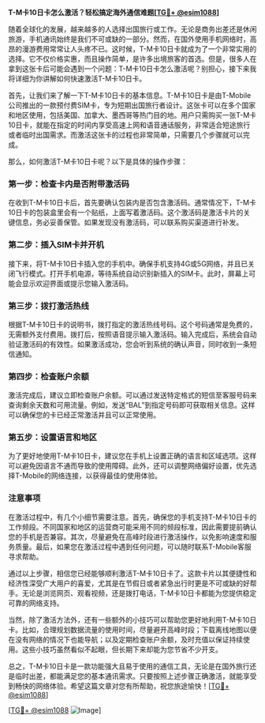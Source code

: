 **T-M卡10日卡怎么激活？轻松搞定海外通信难题[[TG💪+ @esim1088](https://t.me/s/esim1088)]**

随着全球化的发展，越来越多的人选择出国旅行或工作。无论是商务出差还是休闲旅游，手机通讯始终是我们不可或缺的一部分。然而，在国外使用手机网络时，高昂的漫游费用常常让人头疼不已。这时候，T-M卡10日卡就成为了一个非常实用的选择。它不仅价格实惠，而且操作简单，是许多出境旅客的首选。但是，很多人在拿到这张卡后可能会遇到一个问题：T-M卡10日卡怎么激活呢？别担心，接下来我将详细为你讲解如何快速激活T-M卡10日卡。

首先，让我们来了解一下T-M卡10日卡的基本信息。T-M卡10日卡是由T-Mobile公司推出的一款预付费SIM卡，专为短期出国旅行者设计。这张卡可以在多个国家和地区使用，包括美国、加拿大、墨西哥等热门目的地。用户只需购买一张T-M卡10日卡，就能在指定的时间内享受高速上网和语音通话服务，非常适合短途旅行或者临时出国需求。而激活这张卡的过程也非常简单，只需要几个步骤就可以完成。

那么，如何激活T-M卡10日卡呢？以下是具体的操作步骤：

### 第一步：检查卡内是否附带激活码

在收到T-M卡10日卡后，首先要确认包装内是否包含激活码。通常情况下，T-M卡10日卡的包装盒里会有一个贴纸，上面写着激活码。这个激活码是激活卡片的关键信息，务必妥善保管。如果发现没有激活码，可以联系购买渠道进行补发。

### 第二步：插入SIM卡并开机

接下来，将T-M卡10日卡插入您的手机中。确保手机支持4G或5G网络，并且已关闭飞行模式。打开手机电源，等待系统自动识别新插入的SIM卡。此时，屏幕上可能会显示欢迎界面或提示您输入激活码。

### 第三步：拨打激活热线

根据T-M卡10日卡的说明书，拨打指定的激活热线号码。这个号码通常是免费的，无需额外支付费用。拨打后，按照语音提示输入激活码。输入完成后，系统会自动验证激活码的有效性。如果激活成功，您会听到系统的确认声音，同时收到一条短信通知。

### 第四步：检查账户余额

激活完成后，建议立即检查账户余额。可以通过发送特定格式的短信至客服号码来查询剩余天数和可用流量。例如，发送“BAL”到指定号码即可获取相关信息。这样可以确保您的卡已经正常激活并且可以正常使用。

### 第五步：设置语言和地区

为了更好地使用T-M卡10日卡，建议您在手机上设置正确的语言和区域选项。这样可以避免因语言不通而导致的使用障碍。此外，还可以调整网络偏好设置，优先选择T-Mobile的网络连接，以获得最佳的使用体验。

### 注意事项

在激活过程中，有几个小细节需要注意。首先，确保您的手机支持T-M卡10日卡的工作频段。不同国家和地区的运营商可能采用不同的频段标准，因此需要提前确认您的手机是否兼容。其次，尽量避免在高峰时段进行激活操作，以免影响速度和服务质量。最后，如果您在激活过程中遇到任何问题，可以随时联系T-Mobile客服寻求帮助。

通过以上步骤，相信您已经能够顺利激活T-M卡10日卡了。这款卡片以其便捷性和经济性深受广大用户的喜爱，尤其是在节假日或者紧急出行时更是不可或缺的好帮手。无论是浏览网页、观看视频，还是拨打电话，T-M卡10日卡都能为您提供稳定可靠的网络支持。

当然，除了激活方法外，还有一些额外的小技巧可以帮助您更好地利用T-M卡10日卡。比如，合理规划数据流量的使用时间，尽量避开高峰时段；下载离线地图以便在没有网络的情况下也能导航；以及定期检查账户余额，及时充值以保证持续使用。这些小技巧虽然看似不起眼，但长期下来却能为您节省不少开支。

总之，T-M卡10日卡是一款功能强大且易于使用的通信工具，无论是在国外旅行还是临时出差，都能满足您的基本通讯需求。只要按照上述步骤正确激活，就能享受到畅快的网络体验。希望这篇文章对您有所帮助，祝您旅途愉快！[[TG💪+ @esim1088](https://t.me/s/esim1088)]

[[TG💪+ @esim1088](https://t.me/s/esim1088) ![Image](https://i.postimg.cc/4NQfJmqS/Snipaste-2025-05-13-00-14-12.png)]